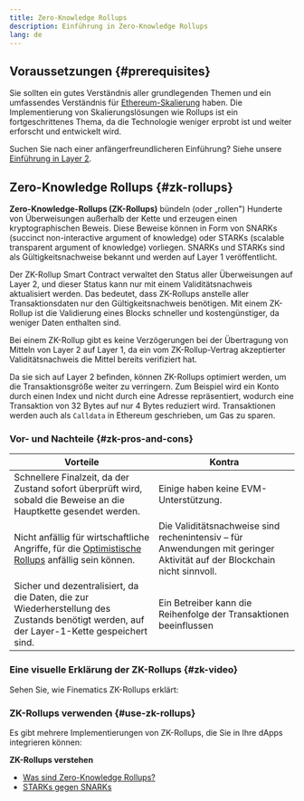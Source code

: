 ```yaml
---
title: Zero-Knowledge Rollups
description: Einführung in Zero-Knowledge Rollups
lang: de
---
```


## Voraussetzungen {#prerequisites}

Sie sollten ein gutes Verständnis aller grundlegenden Themen und ein umfassendes Verständnis für [Ethereum-Skalierung](/developers/docs/scaling/) haben. Die Implementierung von Skalierungslösungen wie Rollups ist ein fortgeschrittenes Thema, da die Technologie weniger erprobt ist und weiter erforscht und entwickelt wird.

Suchen Sie nach einer anfängerfreundlicheren Einführung? Siehe unsere [Einführung in Layer 2](/layer-2/).

## Zero-Knowledge Rollups {#zk-rollups}

**Zero-Knowledge-Rollups (ZK-Rollups)** bündeln (oder „rollen") Hunderte von Überweisungen außerhalb der Kette und erzeugen einen kryptographischen Beweis. Diese Beweise können in Form von SNARKs (succinct non-interactive argument of knowledge) oder STARKs (scalable transparent argument of knowledge) vorliegen. SNARKs und STARKs sind als Gültigkeitsnachweise bekannt und werden auf Layer 1 veröffentlicht.

Der ZK-Rollup Smart Contract verwaltet den Status aller Überweisungen auf Layer 2, und dieser Status kann nur mit einem Validitätsnachweis aktualisiert werden. Das bedeutet, dass ZK-Rollups anstelle aller Transaktionsdaten nur den Gültigkeitsnachweis benötigen. Mit einem ZK-Rollup ist die Validierung eines Blocks schneller und kostengünstiger, da weniger Daten enthalten sind.

Bei einem ZK-Rollup gibt es keine Verzögerungen bei der Übertragung von Mitteln von Layer 2 auf Layer 1, da ein vom ZK-Rollup-Vertrag akzeptierter Validitätsnachweis die Mittel bereits verifiziert hat.

Da sie sich auf Layer 2 befinden, können ZK-Rollups optimiert werden, um die Transaktionsgröße weiter zu verringern. Zum Beispiel wird ein Konto durch einen Index und nicht durch eine Adresse repräsentiert, wodurch eine Transaktion von 32 Bytes auf nur 4 Bytes reduziert wird. Transaktionen werden auch als `Calldata` in Ethereum geschrieben, um Gas zu sparen.

### Vor- und Nachteile {#zk-pros-and-cons}

| Vorteile                                                                                                                                  | Kontra                                                                                                                  |
| ----------------------------------------------------------------------------------------------------------------------------------------- | ----------------------------------------------------------------------------------------------------------------------- |
| Schnellere Finalzeit, da der Zustand sofort überprüft wird, sobald die Beweise an die Hauptkette gesendet werden.                         | Einige haben keine EVM-Unterstützung.                                                                                   |
| Nicht anfällig für wirtschaftliche Angriffe, für die [Optimistische Rollups](#optimistic-pros-and-cons) anfällig sein können.             | Die Validitätsnachweise sind rechenintensiv – für Anwendungen mit geringer Aktivität auf der Blockchain nicht sinnvoll. |
| Sicher und dezentralisiert, da die Daten, die zur Wiederherstellung des Zustands benötigt werden, auf der Layer-1-Kette gespeichert sind. | Ein Betreiber kann die Reihenfolge der Transaktionen beeinflussen                                                       |

### Eine visuelle Erklärung der ZK-Rollups {#zk-video}

Sehen Sie, wie Finematics ZK-Rollups erklärt:

<YouTube id="7pWxCklcNsU" start="406" />

### ZK-Rollups verwenden {#use-zk-rollups}

Es gibt mehrere Implementierungen von ZK-Rollups, die Sie in Ihre dApps integrieren können:

<RollupProductDevDoc rollupType="zk" />

**ZK-Rollups verstehen**

- [Was sind Zero-Knowledge Rollups?](https://coinmarketcap.com/alexandria/glossary/zero-knowledge-rollups)
- [STARKs gegen SNARKs](https://consensys.net/blog/blockchain-explained/zero-knowledge-proofs-starks-vs-snarks/)
